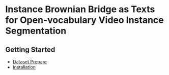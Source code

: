# Instance Brownian Bridge as Texts for Open-vocabulary Video Instance Segmentation

## Getting Started

* [Dataset Prepare](datasets/README.md)
* [Installation](INSTALL.md)
